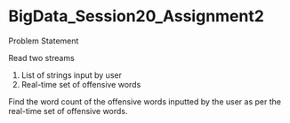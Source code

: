 # BigData_Session20_Assignment2

Problem Statement

Read two streams
1. List of strings input by user
2. Real-time set of offensive words

Find the word count of the offensive words inputted by the user as per the
real-time set of offensive words.